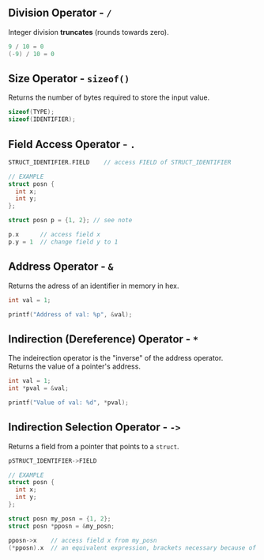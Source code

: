 ## Division Operator - `/`
Integer division **truncates** (rounds towards zero).
```C
9 / 10 = 0
(-9) / 10 = 0

```

## Size Operator - `sizeof()`
Returns the number of bytes required to store the input value.
```C
sizeof(TYPE);
sizeof(IDENTIFIER);

```

## Field Access Operator - `.`
```C
STRUCT_IDENTIFIER.FIELD    // access FIELD of STRUCT_IDENTIFIER

// EXAMPLE
struct posn {
  int x;
  int y;
};

struct posn p = {1, 2}; // see note

p.x      // access field x
p.y = 1  // change field y to 1

```

## Address Operator - `&`
Returns the adress of an identifier in memory in hex. 
```C
int val = 1;

printf("Address of val: %p", &val);

```

## Indirection (Dereference) Operator - `*`
The indeirection operator is the "inverse" of the address operator. <br>
Returns the value of a pointer's address.
```C
int val = 1;
int *pval = &val;

printf("Value of val: %d", *pval);

```

## Indirection Selection Operator - `->`
Returns a field from a pointer that points to a `struct`.
```C
pSTRUCT_IDENTIFIER->FIELD

// EXAMPLE
struct posn {
  int x;
  int y;
};

struct posn my_posn = {1, 2};
struct posn *pposn = &my_posn;

pposn->x    // access field x from my_posn
(*pposn).x  // an equivalent expression, brackets necessary because of precedence

```












